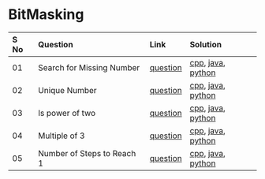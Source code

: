 # BitMasking

| S No | Question                   | Link                                                  | Solution                      |
| :--- | :------------------------- | :---------------------------------------------------- | :---------------------------- |
| 01   | Search for Missing Number  | [question](./01-search-for-missing-number/README.md)  | [cpp](), [java](), [python]() |
| 02   | Unique Number              | [question](./02-unique-number-2/README.md)            | [cpp](), [java](), [python]() |
| 03   | Is power of two            | [question](./03-is-power-of-two/README.md)            | [cpp](), [java](), [python]() |
| 04   | Multiple of 3              | [question](./04-multiple-of-3/README.md)              | [cpp](), [java](), [python]() |
| 05   | Number of Steps to Reach 1 | [question](./05-number-of-steps-to-reach-1/README.md) | [cpp](), [java](), [python]() |
